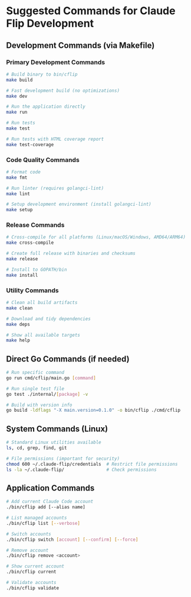 # Suggested Commands for Claude Flip Development

## Development Commands (via Makefile)

### Primary Development Commands
```bash
# Build binary to bin/cflip
make build

# Fast development build (no optimizations)
make dev

# Run the application directly
make run

# Run tests
make test

# Run tests with HTML coverage report
make test-coverage
```

### Code Quality Commands
```bash
# Format code
make fmt

# Run linter (requires golangci-lint)
make lint

# Setup development environment (install golangci-lint)
make setup
```

### Release Commands
```bash
# Cross-compile for all platforms (Linux/macOS/Windows, AMD64/ARM64)
make cross-compile

# Create full release with binaries and checksums
make release

# Install to GOPATH/bin
make install
```

### Utility Commands
```bash
# Clean all build artifacts
make clean

# Download and tidy dependencies
make deps

# Show all available targets
make help
```

## Direct Go Commands (if needed)
```bash
# Run specific command
go run cmd/cflip/main.go [command]

# Run single test file
go test ./internal/[package] -v

# Build with version info
go build -ldflags "-X main.version=0.1.0" -o bin/cflip ./cmd/cflip
```

## System Commands (Linux)
```bash
# Standard Linux utilities available
ls, cd, grep, find, git

# File permissions (important for security)
chmod 600 ~/.claude-flip/credentials  # Restrict file permissions
ls -la ~/.claude-flip/                # Check permissions
```

## Application Commands
```bash
# Add current Claude Code account
./bin/cflip add [--alias name]

# List managed accounts
./bin/cflip list [--verbose]

# Switch accounts
./bin/cflip switch [account] [--confirm] [--force]

# Remove account
./bin/cflip remove <account>

# Show current account
./bin/cflip current

# Validate accounts
./bin/cflip validate
```